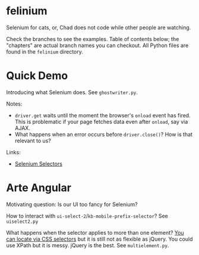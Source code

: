 # felinium

Selenium for cats, or, Chad does not code while other people are watching.

Check the branches to see the examples. Table of contents below; the "chapters"
are actual branch names you can checkout. All Python files are found in the
`felinium` directory.

# Quick Demo

Introducing what Selenium does. See `ghostwriter.py`.

Notes:

- `driver.get` waits until the moment the browser's `onload` event has fired.
This is problematic if your page fetches data even after `onload`, say via AJAX.
- What happens when an error occurs before `driver.close()`? How is that relevant
to us?

Links:

- [Selenium Selectors](http://selenium-python.readthedocs.io/locating-elements.html#locating-elements)

# Arte Angular

Motivating question: Is our UI too fancy for Selenium?

How to interact with `ui-select-2`/`kb-mobile-prefix-selector`? See `uiselect2.py`

What happens when the selector applies to more than one element? [You can locate
via CSS selectors](https://www.kalibrr.com/employers/signup) but it is still not
as flexible as jQuery. You could use XPath but it is messy. jQuery is the best.
See `multielement.py`.
